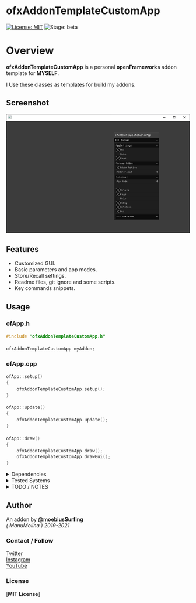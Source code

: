 ofxAddonTemplateCustomApp
=============================
[![License: MIT](https://img.shields.io/badge/License-MIT-yellow.svg)](https://opensource.org/licenses/MIT)
![Stage: beta](https://img.shields.io/badge/-alpha-red)

# Overview
**ofxAddonTemplateCustomApp** is a personal **openFrameworks** addon template for **MYSELF**.

I Use these classes as templates for build my addons.

## Screenshot
![image](docs/readme_images/Capture1.PNG?raw=true "image")

## Features
- Customized GUI.
- Basic parameters and app modes.
- Store/Recall settings.
- Readme files, git ignore and some scripts.
- Key commands snippets.

## Usage
 
### ofApp.h
```.cpp
#include "ofxAddonTemplateCustomApp.h"

ofxAddonTemplateCustomApp myAddon;
```

### ofApp.cpp
```.cpp
ofApp::setup()
{
	ofxAddonTemplateCustomApp.setup();
}

ofApp::update()
{
	ofxAddonTemplateCustomApp.update();
}

ofApp::draw()
{
	ofxAddonTemplateCustomApp.draw();
	ofxAddonTemplateCustomApp.drawGui();
}
```

<details>
  <summary>Dependencies</summary>
  <p>

Clone these add-ons and include into the **OF Project Generator** to allow compile your projects or the examples:
* [ofxSurfingHelpers](https://github.com/moebiussurfing/ofxSurfingHelpers)  
* [ofxScaleDragRect](https://github.com/moebiussurfing/ofxScaleDragRect)
* [ofxWindowApp](https://github.com/moebiussurfing/ofxWindowApp)  [ Only for the example ]
* ofxGui  [ **OF** ]
* ofxXmlSettings [ **OF** ]

Above add-ons already packed into **OF_ADDON/libs**. No need to add them manually with the **OF Project Generator**:  
* [ofxColorQuantizerHelper](https://github.com/moebiussurfing/ofxColorQuantizerHelper)

*Thanks a lot to all these ofxAddons coders. Look into each folder for authoring credits, original forks, and license info.*  
  </p>
</details>

<details>
  <summary>Tested Systems</summary>
  <p>

  - **Windows 10** / **VS 2017** / **OF ~0.11**
  - **macOS**. **High Sierra** / **Xcode9** & **Xcode10** / **OF ~0.11**
  </p>
</details>

<details>
  <summary>TODO / NOTES</summary>
  <p>

* Hit me up if you have any suggestions or feature requests.
* 
  </p>
</details>

## Author
An addon by **@moebiusSurfing**  
*( ManuMolina ) 2019-2021*  

### Contact / Follow
[Twitter](https://twitter.com/moebiussurfing/)  
[Instagram](https://www.instagram.com/moebiussurfing/)  
[YouTube](https://www.youtube.com/channel/UCzUw96_wjmNxyIoFXf84hQg)  

### License
[**MIT License**]

